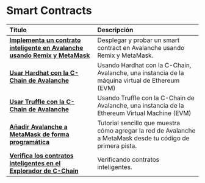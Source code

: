 # Smart Contracts

| Título | Descripción |
| :--- | :--- |
| [**Implementa un contrato inteligente en Avalanche usando Remix y MetaMask**](deploy-a-smart-contract-on-avalanche-using-remix-and-metamask.md) | Desplegar y probar un smart contract en Avalanche usando Remix y MetaMask. |
| [**Usar Hardhat con la C-Chain de Avalanche**](using-hardhat-with-the-avalanche-c-chain.md) | Usando Hardhat con la C-Chain, Avalanche, una instancia de la máquina virtual de Ethereum \(EVM\) |
| [**Usar Truffle con la C-Chain de Avalanche**](using-truffle-with-the-avalanche-c-chain.md) | Usando Truffle con la C-Chain de Avalanche, una instancia de la Ethereum Virtual Machine \(EVM\) |
| [**Añadir Avalanche a MetaMask de forma programática**](add-avalanche-to-metamask-programmatically.md) | Tutorial sencillo que muestra cómo agregar la red de Avalanche a MetaMask desde tu código de primera pista. |
| [**Verifica los contratos inteligentes en el Explorador de C-Chain**](verify-smart-contracts.md) | Verificando contratos inteligentes. |

